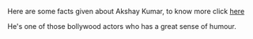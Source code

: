 Here are some facts given about Akshay Kumar, to know more 
click [here](https://en.wikipedia.org/wiki/Akshay_Kumar)

He's one of those bollywood actors who has a great sense of humour.

